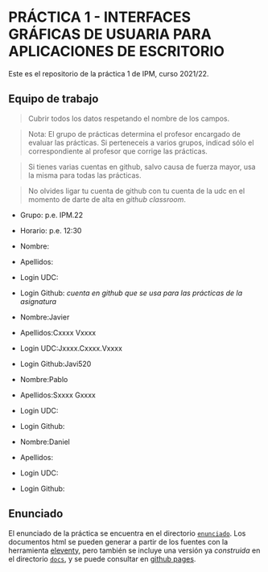 # PRÁCTICA 1 - INTERFACES GRÁFICAS DE USUARIA PARA APLICACIONES DE ESCRITORIO

Este es el repositorio de la práctica 1 de IPM, curso 2021/22.


## Equipo de trabajo

  > Cubrir todos los datos respetando el nombre de los campos.

  > Nota: El grupo de prácticas determina el profesor encargado de
  > evaluar las prácticas. Si perteneceis a varios grupos, indicad
  > sólo el correspondiente al profesor que corrige las prácticas.
  
  > Si tienes varias cuentas en github, salvo causa de fuerza mayor,
  > usa la misma para todas las prácticas.
  
  > No olvides ligar tu cuenta de github con tu cuenta de la udc en el
  > momento de darte de alta en _github classroom_.
  
  
  * Grupo: p.e. IPM.22
  * Horario: p.e. 12:30
  
  * Nombre:
  * Apellidos:
  * Login UDC: 
  * Login Github: _cuenta en github que se usa para las prácticas de la asignatura_
  
  * Nombre:Javier
  * Apellidos:Cxxxx Vxxxx
  * Login UDC:Jxxxx.Cxxxx.Vxxxx
  * Login Github:Javi520

  * Nombre:Pablo
  * Apellidos:Sxxxx Gxxxx
  * Login UDC:
  * Login Github:
  
  * Nombre:Daniel
  * Apellidos:
  * Login UDC:
  * Login Github:

## Enunciado

El enunciado de la práctica se encuentra en el directorio
[`enunciado`](enunciado/). Los documentos html se pueden generar a
partir de los fuentes con la herramienta
[eleventy](https://www.11ty.dev/), pero también se incluye una versión
ya _construida_ en el directorio [`docs`](docs/index.html), y se puede consultar
en [github pages](https://ipm-fic.github.io/assignment--202122-01/).
